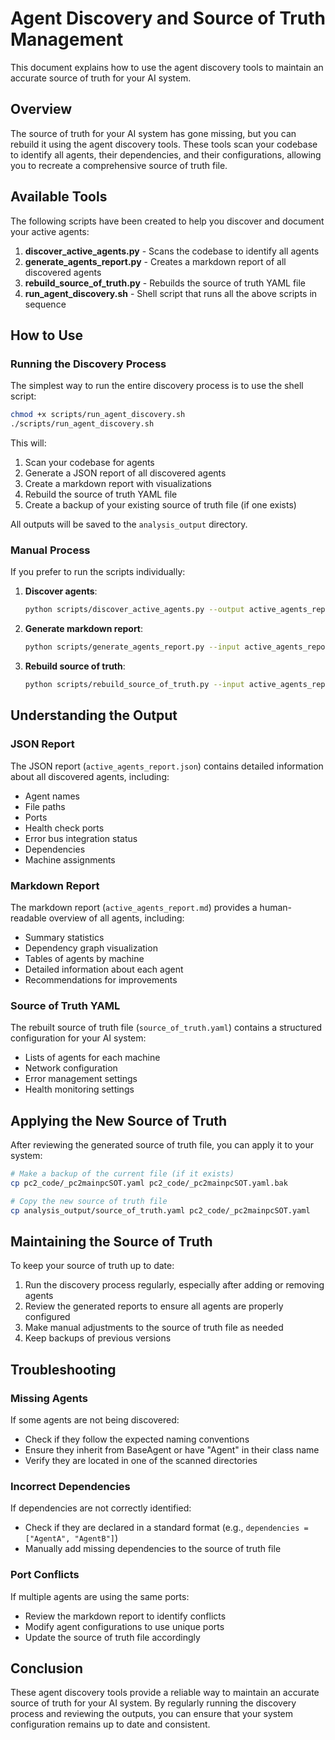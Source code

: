 # Agent Discovery and Source of Truth Management

This document explains how to use the agent discovery tools to maintain an accurate source of truth for your AI system.

## Overview

The source of truth for your AI system has gone missing, but you can rebuild it using the agent discovery tools. These tools scan your codebase to identify all agents, their dependencies, and their configurations, allowing you to recreate a comprehensive source of truth file.

## Available Tools

The following scripts have been created to help you discover and document your active agents:

1. **discover_active_agents.py** - Scans the codebase to identify all agents
2. **generate_agents_report.py** - Creates a markdown report of all discovered agents
3. **rebuild_source_of_truth.py** - Rebuilds the source of truth YAML file
4. **run_agent_discovery.sh** - Shell script that runs all the above scripts in sequence

## How to Use

### Running the Discovery Process

The simplest way to run the entire discovery process is to use the shell script:

```bash
chmod +x scripts/run_agent_discovery.sh
./scripts/run_agent_discovery.sh
```

This will:
1. Scan your codebase for agents
2. Generate a JSON report of all discovered agents
3. Create a markdown report with visualizations
4. Rebuild the source of truth YAML file
5. Create a backup of your existing source of truth file (if one exists)

All outputs will be saved to the `analysis_output` directory.

### Manual Process

If you prefer to run the scripts individually:

1. **Discover agents**:
   ```bash
   python scripts/discover_active_agents.py --output active_agents_report.json
   ```

2. **Generate markdown report**:
   ```bash
   python scripts/generate_agents_report.py --input active_agents_report.json --output active_agents_report.md
   ```

3. **Rebuild source of truth**:
   ```bash
   python scripts/rebuild_source_of_truth.py --input active_agents_report.json --output source_of_truth.yaml
   ```

## Understanding the Output

### JSON Report

The JSON report (`active_agents_report.json`) contains detailed information about all discovered agents, including:
- Agent names
- File paths
- Ports
- Health check ports
- Error bus integration status
- Dependencies
- Machine assignments

### Markdown Report

The markdown report (`active_agents_report.md`) provides a human-readable overview of all agents, including:
- Summary statistics
- Dependency graph visualization
- Tables of agents by machine
- Detailed information about each agent
- Recommendations for improvements

### Source of Truth YAML

The rebuilt source of truth file (`source_of_truth.yaml`) contains a structured configuration for your AI system:
- Lists of agents for each machine
- Network configuration
- Error management settings
- Health monitoring settings

## Applying the New Source of Truth

After reviewing the generated source of truth file, you can apply it to your system:

```bash
# Make a backup of the current file (if it exists)
cp pc2_code/_pc2mainpcSOT.yaml pc2_code/_pc2mainpcSOT.yaml.bak

# Copy the new source of truth file
cp analysis_output/source_of_truth.yaml pc2_code/_pc2mainpcSOT.yaml
```

## Maintaining the Source of Truth

To keep your source of truth up to date:

1. Run the discovery process regularly, especially after adding or removing agents
2. Review the generated reports to ensure all agents are properly configured
3. Make manual adjustments to the source of truth file as needed
4. Keep backups of previous versions

## Troubleshooting

### Missing Agents

If some agents are not being discovered:
- Check if they follow the expected naming conventions
- Ensure they inherit from BaseAgent or have "Agent" in their class name
- Verify they are located in one of the scanned directories

### Incorrect Dependencies

If dependencies are not correctly identified:
- Check if they are declared in a standard format (e.g., `dependencies = ["AgentA", "AgentB"]`)
- Manually add missing dependencies to the source of truth file

### Port Conflicts

If multiple agents are using the same ports:
- Review the markdown report to identify conflicts
- Modify agent configurations to use unique ports
- Update the source of truth file accordingly

## Conclusion

These agent discovery tools provide a reliable way to maintain an accurate source of truth for your AI system. By regularly running the discovery process and reviewing the outputs, you can ensure that your system configuration remains up to date and consistent. 